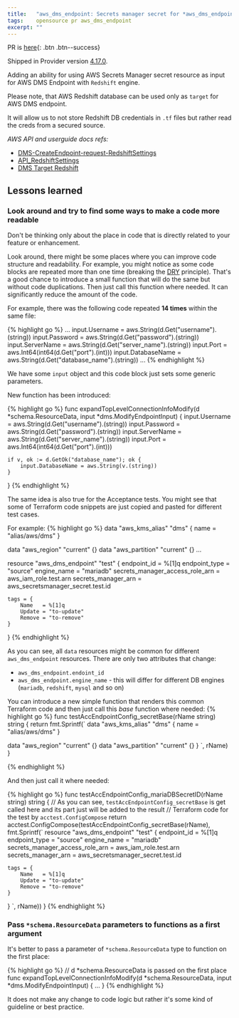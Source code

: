 ```yaml
---
title:   "aws_dms_endpoint: Secrets manager secret for *aws_dms_endpoint* with *engine_name = redshift*"
tags:    opensource pr aws_dms_endpoint
excerpt: ""
---
```


PR is [here][pr]{: .btn .btn--success}

Shipped in Provider version [4.17.0](https://github.com/hashicorp/terraform-provider-aws/releases/tag/v4.17.0).

Adding an ability for using AWS Secrets Manager secret resource as input for AWS DMS Endpoint with `Redshift` engine.

Please note, that AWS Redshift database can be used only as `target` for AWS DMS endpoint.

It will allow us to not store Redshift DB credentials in `.tf` files but rather read the creds from a secured source.

*AWS API and userguide docs refs:*
- [DMS-CreateEndpoint-request-RedshiftSettings](https://docs.aws.amazon.com/dms/latest/APIReference/API_CreateEndpoint.html#DMS-CreateEndpoint-request-RedshiftSettings)
- [API_RedshiftSettings](https://docs.aws.amazon.com/dms/latest/APIReference/API_RedshiftSettings.html)
- [DMS Target Redshift](https://docs.aws.amazon.com/dms/latest/userguide/CHAP_Target.Redshift.html)

## Lessons learned

### Look around and try to find some ways to make a code more readable

Don't be thinking only about the place in code that is directly related to your feature or enhancement.

Look around, there might be some places where you can improve code structure and readability. For example, you might
notice as some code blocks are repeated more than one time (breaking the [DRY][dry] principle). That's a good chance to
introduce a small function that will do the same but without code duplications. Then just call this function where needed.
It can significantly reduce the amount of the code.

For example, there was the following code repeated **14 times** within the same file:

{% highlight go %}
    ...
    input.Username = aws.String(d.Get("username").(string))
    input.Password = aws.String(d.Get("password").(string))
    input.ServerName = aws.String(d.Get("server_name").(string))
    input.Port = aws.Int64(int64(d.Get("port").(int)))
    input.DatabaseName = aws.String(d.Get("database_name").(string))
    ...
{% endhighlight %}

We have some `input` object and this code block just sets some generic parameters.

New function has been introduced:

{% highlight go %}
func expandTopLevelConnectionInfoModify(d *schema.ResourceData, input *dms.ModifyEndpointInput) {
    input.Username = aws.String(d.Get("username").(string))
    input.Password = aws.String(d.Get("password").(string))
    input.ServerName = aws.String(d.Get("server_name").(string))
    input.Port = aws.Int64(int64(d.Get("port").(int)))

	if v, ok := d.GetOk("database_name"); ok {
		input.DatabaseName = aws.String(v.(string))
	}
}
{% endhighlight %}

The same idea is also true for the Acceptance tests. You might see that some of Terraform code snippets are just copied and 
pasted for different test cases.

For example:
{% highlight go %}
data "aws_kms_alias" "dms" {
    name = "alias/aws/dms"
}

data "aws_region" "current" {}
data "aws_partition" "current" {}
...

resource "aws_dms_endpoint" "test" {
    endpoint_id                     = %[1]q
    endpoint_type                   = "source"
    engine_name                     = "mariadb"
    secrets_manager_access_role_arn = aws_iam_role.test.arn
    secrets_manager_arn             = aws_secretsmanager_secret.test.id

    tags = {
        Name   = %[1]q
        Update = "to-update"
        Remove = "to-remove"
    }
}
{% endhighlight %}

As you can see, all `data` resources might be common for different `aws_dms_endpoint` resources.
There are only two attributes that change:
- `aws_dms_endpoint.endoint_id`
- `aws_dms_endpoint.engine_name` - this will differ for different DB engines (`mariadb`, `redshift`, `mysql` and so on)

You can introduce a new simple function that renders this common Terraform code and then just call this *base* function
where needed:
{% highlight go %}
func testAccEndpointConfig_secretBase(rName string) string {
    return fmt.Sprintf(`
data "aws_kms_alias" "dms" {
    name = "alias/aws/dms"
}

data "aws_region" "current" {}
data "aws_partition" "current" {}
}
`, rName)
}

{% endhighlight %}

And then just call it where needed:

{% highlight go %}
func testAccEndpointConfig_mariaDBSecretID(rName string) string {
    // As you can see, `testAccEndpointConfig_secretBase` is get called here and its part just will be added to the result
    // Terraform code for the test by `acctest.ConfigCompose`
    return acctest.ConfigCompose(testAccEndpointConfig_secretBase(rName), fmt.Sprintf(`
resource "aws_dms_endpoint" "test" {
    endpoint_id                     = %[1]q
    endpoint_type                   = "source"
    engine_name                     = "mariadb"
    secrets_manager_access_role_arn = aws_iam_role.test.arn
    secrets_manager_arn             = aws_secretsmanager_secret.test.id

    tags = {
        Name   = %[1]q
        Update = "to-update"
        Remove = "to-remove"
    }
}
`, rName))
}
{% endhighlight %}


### Pass `*schema.ResourceData` parameters to functions as a first argument

It's better to pass a parameter of `*schema.ResourceData` type to function on the first place:

{% highlight go %}
// d *schema.ResourceData is passed on the first place
func expandTopLevelConnectionInfoModify(d *schema.ResourceData, input *dms.ModifyEndpointInput) {
    ...
}
{% endhighlight %}

It does not make any change to code logic but rather it's some kind of guideline or best practice.

[pr]: https://github.com/hashicorp/terraform-provider-aws/pull/25080
[dry]: https://en.wikipedia.org/wiki/Don%27t_repeat_yourself